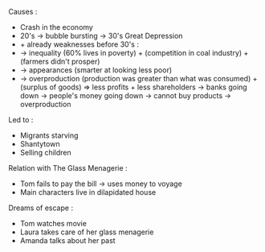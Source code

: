 Causes : 
- Crash in the economy
- 20's -> bubble bursting -> 30's Great Depression
- \+ already weaknesses before 30's :
- -> inequality (60% lives in poverty) + (competition in coal industry) + (farmers didn't prosper)
- -> appearances (smarter at looking less poor)
- -> overproduction (production was greater than what was consumed) + (surplus of goods) => less profits + less shareholders -> banks going down -> people's money going down -> cannot buy products -> overproduction

Led to :
- Migrants starving
- Shantytown
- Selling children

Relation with The Glass Menagerie :
- Tom fails to pay the bill
-> uses money to voyage
- Main characters live in dilapidated house

Dreams of escape : 
- Tom watches movie
- Laura takes care of her glass menagerie
- Amanda talks about her past
